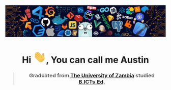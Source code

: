<img src="languages-header.png" alt="languages-img">

<h1 align="center">Hi <img src="wave.gif" width="40px">, You can call me Austin</h1>

> ### <p align="center" width="150px">Graduated from [The University of Zambia](https://www.unza.zm/) studied [B.ICTs.Ed](https://www.unza.zm/academics/undergraduate/bachelor-of-information-and-communication-technologies-education-bictsed).</p>
 

